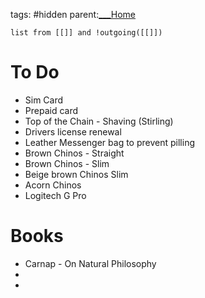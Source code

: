 tags: #hidden 
parent:[___Home](___Home.md)


```dataview
list from [[]] and !outgoing([[]])
```



# To Do


- Sim Card 
- Prepaid card
- Top of the Chain - Shaving (Stirling)
- Drivers license renewal
- Leather Messenger bag to prevent pilling
- Brown Chinos - Straight
- Brown Chinos - Slim
- Beige brown Chinos Slim
- Acorn Chinos
- Logitech G Pro
# Books
- Carnap - On Natural Philosophy
- 
- 



